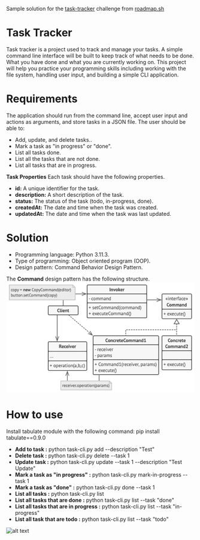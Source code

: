 Sample solution for the [task-tracker](https://roadmap.sh/projects/task-tracker) challenge from [roadmap.sh](https://roadmap.sh)

# Task Tracker

Task tracker is a project used to track and manage your tasks. A simple command line interface will be built to keep track of what needs to be done. What you have done and what you are currently working on. This project will help you practice your programming skills including working with the file system, handling user input, and building a simple CLI application.

# Requirements
The application should run from the command line, accept user input and actions as arguments, and store tasks in a JSON file. The user should be able to:
- Add, update, and delete tasks..
- Mark a task as "in progress" or "done".
- List all tasks done.
- List all the tasks that are not done.
- List all tasks that are in progress.

**Task Properties**
Each task should have the following properties.
- **id:** A unique identifier for the task.
- **description:** A short description of the task.
- **status:** The status of the task (todo, in-progress, done).
- **createdAt:** The date and time when the task was created.
- **updatedAt:** The date and time when the task was last updated.

# Solution
- Programming language: Python 3.11.3.
- Type of programming: Object oriented program (OOP).
- Design pattern: Command Behavior Design Pattern.

The **Command** design pattern has the following structure.
![alt text](https://github.com/LW-Homeless/roadmap/blob/main/backend/task-tracker/structure.png)

# How to use
Install tabulate module with the following command: pip install tabulate==0.9.0

- **Add to task :** python task-cli.py add --description "Test"
- **Delete task :** python task-cli.py delete --task 1
- **Update task :** python task-cli.py update --task 1 --description "Test Update"
- **Mark a task as "in progress" :** python task-cli.py mark-in-progress --task 1
- **Mark a task as "done" :** python task-cli.py done --task 1
- **List all tasks :** python task-cli.py list
- **List all tasks that are done :** python task-cli.py list --task "done"
- **List all tasks that are in progress :** python task-cli.py list --task "in-progress"
- **List all task that are todo :** python task-cli.py list --task "todo"

![alt text](https://github.com/LW-Homeless/roadmap/blob/main/backend/task-tracker/video.gif)

